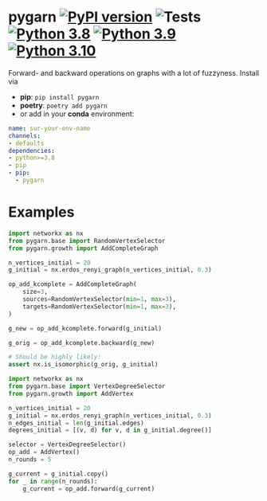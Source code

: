 # pygarn [![PyPI version](https://badge.fury.io/py/pygarn.svg)](https://badge.fury.io/py/pygarn) ![Tests](https://github.com/innvariant/pygarn/workflows/Tests/badge.svg) [![Python 3.8](https://img.shields.io/badge/python-3.8-blue.svg)](https://www.python.org/downloads/release/python-380/) [![Python 3.9](https://img.shields.io/badge/python-3.9-blue.svg)](https://www.python.org/downloads/release/python-390/) [![Python 3.10](https://img.shields.io/badge/python-3.10-blue.svg)](https://www.python.org/downloads/release/python-3100/)
Forward- and backward operations on graphs with a lot of fuzzyness.
Install via
- **pip**: ``pip install pygarn``
- **poetry**: ``poetry add pygarn``
- or add in your **conda** environment:
```yaml
name: sur-your-env-name
channels:
- defaults
dependencies:
- python>=3.8
- pip
- pip:
  - pygarn
```

# Examples
```python
import networkx as nx
from pygarn.base import RandomVertexSelector
from pygarn.growth import AddCompleteGraph

n_vertices_initial = 20
g_initial = nx.erdos_renyi_graph(n_vertices_initial, 0.3)

op_add_kcomplete = AddCompleteGraph(
    size=3,
    sources=RandomVertexSelector(min=1, max=3),
    targets=RandomVertexSelector(min=1, max=3),
)

g_new = op_add_kcomplete.forward(g_initial)

g_orig = op_add_kcomplete.backward(g_new)

# Should be highly likely:
assert nx.is_isomorphic(g_orig, g_initial)
```

```python
import networkx as nx
from pygarn.base import VertexDegreeSelector
from pygarn.growth import AddVertex

n_vertices_initial = 20
g_initial = nx.erdos_renyi_graph(n_vertices_initial, 0.3)
n_edges_initial = len(g_initial.edges)
degrees_initial = [(v, d) for v, d in g_initial.degree()]

selector = VertexDegreeSelector()
op_add = AddVertex()
n_rounds = 5

g_current = g_initial.copy()
for _ in range(n_rounds):
    g_current = op_add.forward(g_current)

```
